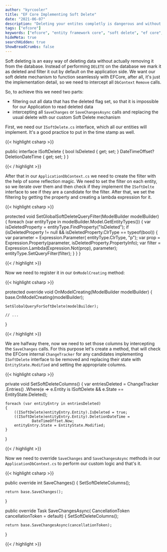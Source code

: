 ```yaml
---
author: "kyrcooler"
title: "EF Core Implementing Soft Delete"
date: "2021-06-07"
description: "Deleting your entites completly is dangerous and without global filters may be dangerous."
tags: ["efcore"]
keywords: ["efcore", "entity framework core", "soft delete", "ef core", "ef core soft delete", "soft deleting"]
hideMeta: true
searchHidden: true
ShowBreadCrumbs: false
---
```


Soft deleting is an easy way of deleting data without actually removing it from the database. Instead of performing `DELETE` on the database we mark it as deleted and filter it out by default on the application side. We want our soft delete mechanism to function seamlessly with EFCore, after all, it's just the implementation detail, so we need to intercept all `DbContext` `Remove` calls.

So, to achieve this we need two parts: 
- filtering out all data that has the deleted flag set, so that it is impossible for our Application to read deleted data
- intercepting all `SaveChanges` or `SaveChangesAsync` calls and replacing the usual delete with our custom Soft Delete mechanism

First, we need our `ISoftDelete.cs` interface, which all our entities will implement. It's a good practice to put in the time stamp as well.

{{< highlight csharp >}}

public interface ISoftDelete
{
    bool IsDeleted { get; set; }
    DateTimeOffset? DeletionDateTime { get; set; }
}

{{< / highlight >}}

After that in our `ApplicationDbContext.cs` we need to create the filter with the help of some reflection magic. We need to set the filter on each entity, so we iterate over them and then check if they implement the `ISoftDelte` interface to see if they are a candidate for the filter. After that, we set the filtering by getting the property and creating a lambda expression for it.

{{< highlight csharp >}}

protected void SetGlobalSoftDeleteQueryFilter(ModelBuilder modelBuilder)
{
    foreach (var entityType in modelBuilder.Model.GetEntityTypes())
    {
        var isDeletedProperty = entityType.FindProperty("IsDeleted");
        if (isDeletedProperty != null 
            && isDeletedProperty.ClrType == typeof(bool))
        {
            var parameter = Expression.Parameter(
                entityType.ClrType, "p");
            var prop = Expression.Property(parameter, 
                isDeletedProperty.PropertyInfo);
            var filter = Expression.Lambda(Expression.Not(prop),
                parameter);
            entityType.SetQueryFilter(filter);
        }
    }
}

{{< / highlight >}}

Now we need to register it in our `OnModelCreating` method:

{{< highlight csharp >}}

protected override void OnModelCreating(ModelBuilder modelBuilder)
{
    base.OnModelCreating(modelBuilder);

    SetGlobalQueryForSoftDelete(modelBuilder);

    // ...
}

{{< / highlight >}}

We are halfway there, now we need to set those columns by intercepting the `SaveChanges` calls. For this purpose let's create a method, that will check the EFCore internal `ChangeTracker` for any candidates implementing `ISoftDelete` interface to be removed and replacing their state with `EntityState.Modified` and setting the appropriate columns.

{{< highlight csharp >}}

private void SetSoftDeleteColumns()
{
    var entriesDeleted = ChangeTracker
        .Entries()
        .Where(e => e.Entity is ISoftDelete 
                && e.State == EntityState.Deleted);

    foreach (var entityEntry in entriesDeleted)
    {
        ((ISoftDelete)entityEntry.Entity).IsDeleted = true;
        ((ISoftDelete)entityEntry.Entity).DeletionDateTime = 
                DateTimeOffset.Now;
        entityEntry.State = EntityState.Modified;
    }
}

{{< / highlight >}}

Now we need to override `SaveChanges` and `SaveChangesAsync` methods in our `ApplicationDbContext.cs` to perform our custom logic and that's it.

{{< highlight csharp >}}

public override int SaveChanges()
{
    SetSoftDeleteColumns();

    return base.SaveChanges();
}

public override Task<int> SaveChangesAsync(
    CancellationToken cancellationToken = default)
{
    SetSoftDeleteColumns();

    return base.SaveChangesAsync(cancellationToken);
}

{{< / highlight >}}